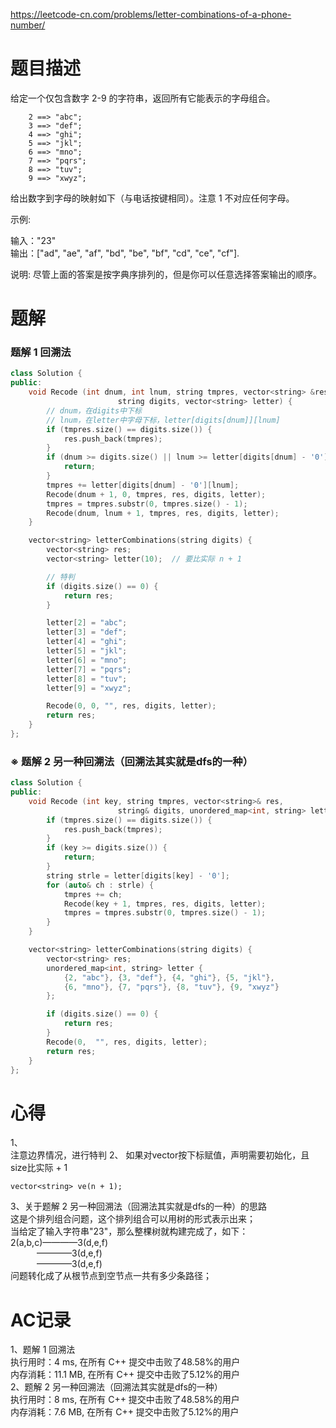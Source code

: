 https://leetcode-cn.com/problems/letter-combinations-of-a-phone-number/
# 题目描述
给定一个仅包含数字 2-9 的字符串，返回所有它能表示的字母组合。

        2 ==> "abc";
        3 ==> "def";
        4 ==> "ghi";
        5 ==> "jkl";
        6 ==> "mno";
        7 ==> "pqrs";
        8 ==> "tuv";
        9 ==> "xwyz";
        
给出数字到字母的映射如下（与电话按键相同）。注意 1 不对应任何字母。

示例:

输入："23"  
输出：["ad", "ae", "af", "bd", "be", "bf", "cd", "ce", "cf"].

说明:
尽管上面的答案是按字典序排列的，但是你可以任意选择答案输出的顺序。

# 题解
### 题解 1 回溯法
```C++
class Solution {
public:
    void Recode (int dnum, int lnum, string tmpres, vector<string> &res,
                        string digits, vector<string> letter) {
        // dnum，在digits中下标
        // lnum，在letter中字母下标，letter[digits[dnum]][lnum]
        if (tmpres.size() == digits.size()) {
            res.push_back(tmpres);
        }
        if (dnum >= digits.size() || lnum >= letter[digits[dnum] - '0'].size()) {
            return;
        }
        tmpres += letter[digits[dnum] - '0'][lnum];
        Recode(dnum + 1, 0, tmpres, res, digits, letter);
        tmpres = tmpres.substr(0, tmpres.size() - 1);
        Recode(dnum, lnum + 1, tmpres, res, digits, letter);
    }

    vector<string> letterCombinations(string digits) {
        vector<string> res;
        vector<string> letter(10);  // 要比实际 n + 1

        // 特判
        if (digits.size() == 0) {
            return res;
        }

        letter[2] = "abc";
        letter[3] = "def";
        letter[4] = "ghi";
        letter[5] = "jkl";
        letter[6] = "mno";
        letter[7] = "pqrs";
        letter[8] = "tuv";
        letter[9] = "xwyz";

        Recode(0, 0, "", res, digits, letter);
        return res;
    }
};
```
### ※ 题解 2 另一种回溯法（回溯法其实就是dfs的一种）
```C++
class Solution {
public:
    void Recode (int key, string tmpres, vector<string>& res,
                        string& digits, unordered_map<int, string> letter) {
        if (tmpres.size() == digits.size()) {
            res.push_back(tmpres);
        }
        if (key >= digits.size()) {
            return;
        }
        string strle = letter[digits[key] - '0'];
        for (auto& ch : strle) {
            tmpres += ch;
            Recode(key + 1, tmpres, res, digits, letter);
            tmpres = tmpres.substr(0, tmpres.size() - 1);
        }
    }

    vector<string> letterCombinations(string digits) {
        vector<string> res;
        unordered_map<int, string> letter {
            {2, "abc"}, {3, "def"}, {4, "ghi"}, {5, "jkl"},
            {6, "mno"}, {7, "pqrs"}, {8, "tuv"}, {9, "xwyz"}
        };

        if (digits.size() == 0) {
            return res;
        }
        Recode(0,  "", res, digits, letter);
        return res;
    }
};
```
# 心得
1、  
注意边界情况，进行特判
2、
如果对vector按下标赋值，声明需要初始化，且size比实际 + 1
```
vector<string> ve(n + 1);
```
3、关于题解 2 另一种回溯法（回溯法其实就是dfs的一种）的思路  
这是个排列组合问题，这个排列组合可以用树的形式表示出来；  
当给定了输入字符串"23"，那么整棵树就构建完成了，如下：  
2(a,b,c)————3(d,e,f)  
&emsp;&emsp;&emsp;————3(d,e,f)  
&emsp;&emsp;&emsp;————3(d,e,f)  
问题转化成了从根节点到空节点一共有多少条路径；  
# AC记录
1、题解 1 回溯法  
执行用时：4 ms, 在所有 C++ 提交中击败了48.58%的用户  
内存消耗：11.1 MB, 在所有 C++ 提交中击败了5.12%的用户  
2、题解 2 另一种回溯法（回溯法其实就是dfs的一种）  
执行用时：8 ms, 在所有 C++ 提交中击败了48.58%的用户  
内存消耗：7.6 MB, 在所有 C++ 提交中击败了5.12%的用户  

